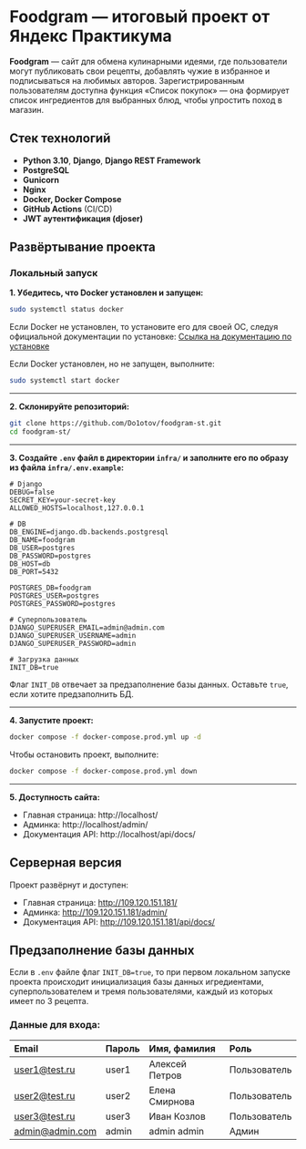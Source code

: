 # Foodgram — итоговый проект от Яндекс Практикума

**Foodgram** — сайт для обмена кулинарными идеями, где пользователи могут публиковать свои рецепты, добавлять чужие в избранное и подписываться на любимых авторов. Зарегистрированным пользователям доступна функция «Список покупок» — она формирует список ингредиентов для выбранных блюд, чтобы упростить поход в магазин.

## Стек технологий

- **Python 3.10**, **Django**, **Django REST Framework**
- **PostgreSQL**
- **Gunicorn**
- **Nginx**
- **Docker, Docker Compose**
- **GitHub Actions** (CI/CD)
- **JWT аутентификация (djoser)**

## Развёртывание проекта

### Локальный запуск

**1. Убедитесь, что Docker установлен и запущен:**

```bash
sudo systemctl status docker
```

Если Docker не установлен, то установите его для своей ОС, следуя официальной документации по установке: [Ссылка на документацию по установке](https://docs.docker.com/engine/install/)

Если Docker установлен, но не запущен, выполните:

```bash
sudo systemctl start docker
```

---

**2. Склонируйте репозиторий:**

```bash
git clone https://github.com/Do1otov/foodgram-st.git
cd foodgram-st/
```

---

**3. Создайте `.env` файл в директории `infra/` и заполните его по образу из файла `infra/.env.example`:**

```
# Django
DEBUG=false
SECRET_KEY=your-secret-key
ALLOWED_HOSTS=localhost,127.0.0.1

# DB
DB_ENGINE=django.db.backends.postgresql
DB_NAME=foodgram
DB_USER=postgres
DB_PASSWORD=postgres
DB_HOST=db
DB_PORT=5432

POSTGRES_DB=foodgram
POSTGRES_USER=postgres
POSTGRES_PASSWORD=postgres

# Суперпользователь
DJANGO_SUPERUSER_EMAIL=admin@admin.com
DJANGO_SUPERUSER_USERNAME=admin
DJANGO_SUPERUSER_PASSWORD=admin

# Загрузка данных
INIT_DB=true
```

Флаг `INIT_DB` отвечает за предзаполнение базы данных. Оставьте `true`, если хотите предзаполнить БД.

---

**4. Запустите проект:**

```bash
docker compose -f docker-compose.prod.yml up -d
```

Чтобы остановить проект, выполните:

```bash
docker compose -f docker-compose.prod.yml down
```

---

**5. Доступность сайта:**
- Главная страница: http://localhost/
- Админка: http://localhost/admin/
- Документация API: http://localhost/api/docs/


## Серверная версия

Проект развёрнут и доступен:
- Главная страница: http://109.120.151.181/
- Админка: http://109.120.151.181/admin/
- Документация API: http://109.120.151.181/api/docs/

## Предзаполнение базы данных

Если в `.env` файле флаг `INIT_DB=true`, то при первом локальном запуске проекта происходит инициализация базы данных игредиентами, суперпользователем и тремя пользователями, каждый из которых имеет по 3 рецепта.

### Данные для входа:

| Email | Пароль | Имя, фамилия | Роль |
| :- | :- | :- | :- |
| user1@test.ru | user1 | Алексей Петров | Пользователь |
| user2@test.ru | user2 | Елена Смирнова | Пользователь |
| user3@test.ru | user3 | Иван Козлов | Пользователь |
| admin@admin.com | admin | admin admin | Админ |


